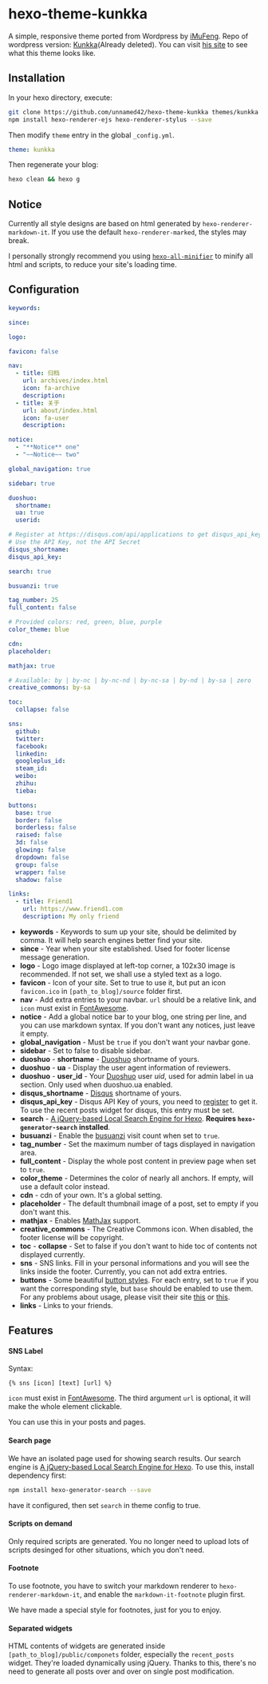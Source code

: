 # hexo-theme-kunkka

A simple, responsive theme ported from Wordpress by [iMuFeng](https://github.com/iMuFeng).
Repo of wordpress version: [Kunkka](https://github.com/iMuFeng/kunkka)(Already deleted). You can visit [his site](https://mufeng.me/) to see what this theme looks like.

## Installation
In your hexo directory, execute:

```Bash
git clone https://github.com/unnamed42/hexo-theme-kunkka themes/kunkka
npm install hexo-renderer-ejs hexo-renderer-stylus --save
```

Then modify `theme` entry in the global `_config.yml`.
```yaml
theme: kunkka
```

Then regenerate your blog:
```bash
hexo clean && hexo g
```
## Notice

Currently all style designs are based on html generated by `hexo-renderer-markdown-it`. If you use the default `hexo-renderer-marked`, the styles may break.

I personally strongly recommend you using [`hexo-all-minifier`](https://github.com/unhealthy/hexo-all-minifier) to minify all html and scripts, to reduce your site's loading time.

## Configuration

```yaml
keywords: 

since: 

logo: 

favicon: false

nav:
  - title: 归档
    url: archives/index.html
    icon: fa-archive
    description: 
  - title: 关于
    url: about/index.html
    icon: fa-user
    description: 

notice:
  - "**Notice** one"
  - "~~Notice~~ two"

global_navigation: true

sidebar: true

duoshuo: 
  shortname: 
  ua: true
  userid: 

# Register at https://disqus.com/api/applications to get disqus_api_key
# Use the API Key, not the API Secret
disqus_shortname: 
disqus_api_key: 

search: true

busuanzi: true

tag_number: 25
full_content: false

# Provided colors: red, green, blue, purple
color_theme: blue

cdn: 
placeholder: 

mathjax: true

# Available: by | by-nc | by-nc-nd | by-nc-sa | by-nd | by-sa | zero
creative_commons: by-sa

toc:
  collapse: false

sns: 
  github: 
  twitter:
  facebook:
  linkedin:
  googleplus_id: 
  steam_id:
  weibo:
  zhihu: 
  tieba: 

buttons:
  base: true
  border: false
  borderless: false
  raised: false
  3d: false
  glowing: false
  dropdown: false
  group: false
  wrapper: false
  shadow: false

links:
  - title: Friend1
    url: https://www.friend1.com
    description: My only friend
```
+ **keywords** - Keywords to sum up your site, should be delimited by comma. It will help search engines better find your site.
+ **since** - Year when your site established. Used for footer license message generation.
+ **logo** - Logo image displayed at left-top corner, a 102x30 image is recommended. If not set, we shall use a styled text as a logo.
+ **favicon** - Icon of your site. Set to true to use it, but put an icon `favicon.ico` in `[path_to_blog]/source` folder first.
+ **nav** - Add extra entries to your navbar. `url` should be a relative link, and `icon` must exist in [FontAwesome](http://fontawesome.io/icons/).
+ **notice** - Add a global notice bar to your blog, one string per line, and you can use markdown syntax. If you don't want any notices, just leave it empty.
+ **global_navigation** - Must be `true` if you don't want your navbar gone.
+ **sidebar** - Set to false to disable sidebar.
+ **duoshuo** - **shortname** - [Duoshuo](http://duoshuo.com/) shortname of yours.
+ **duoshuo** - **ua** - Display the user agent information of reviewers.
+ **duoshuo** - **user_id** - Your [Duoshuo](http://duoshuo.com/) user *uid*, used for admin label in ua section. Only used when duoshuo.ua enabled.
+ **disqus_shortname** - [Disqus](https://disqus.com/) shortname of yours.
+ **disqus_api_key** - Disqus API Key of yours, you need to [register](https://disqus.com/api/applications/register/) to get it. To use the recent posts widget for disqus, this entry must be set.
+ **search** - [A jQuery-based Local Search Engine for Hexo](http://hahack.com/codes/local-search-engine-for-hexo/). **Requires `hexo-generator-search` installed**.
+ **busuanzi** - Enable the [busuanzi](http://busuanzi.ibruce.info/) visit count when set to `true`.
+ **tag_number** - Set the maximum number of tags displayed in navigation area.
+ **full_content** - Display the whole post content in preview page when set to `true`.
+ **color_theme** - Determines the color of nearly all anchors. If empty, will use a default color instead.
+ **cdn** - cdn of your own. It's a global setting.
+ **placeholder** - The default thumbnail image of a post, set to empty if you don't want this.
+ **mathjax** - Enables [MathJax](https://www.mathjax.org/) support.
+ **creative_commons** - The Creative Commons icon. When disabled, the footer license will be copyright. 
+ **toc** - **collapse** - Set to false if you don't want to hide toc of contents not displayed currently.
+ **sns** - SNS links. Fill in your personal informations and you will see the links inside the footer. Currently, you can not add extra entries.
+ **buttons** - Some beautiful [button styles](http://www.bootcss.com/p/buttons/). For each entry, set to `true` if you want the corresponding style, but `base` should be enabled to use them. For any problems about usage, please visit their site [this](http://www.bootcss.com/p/buttons/) or [this](https://github.com/alexwolfe/Buttons/).
+ **links** - Links to your friends.

## Features

#### SNS Label

Syntax:
```plain
{% sns [icon] [text] [url] %}
```
`icon` must exist in [FontAwesome](http://fontawesome.io/icons/). The third argument `url` is optional, it will make the whole element clickable.

You can use this in your posts and pages.

#### Search page

We have an isolated page used for showing search results. Our search engine is [A jQuery-based Local Search Engine for Hexo](http://hahack.com/codes/local-search-engine-for-hexo/). To use this, install dependency first:

```bash
npm install hexo-generator-search --save
```

have it configured, then set `search` in theme config to true.

#### Scripts on demand

Only required scripts are generated. You no longer need to upload lots of scripts desinged for other situations, which you don't need.

#### Footnote

To use footnote, you have to switch your markdown renderer to `hexo-renderer-markdown-it`, and enable the `markdown-it-footnote` plugin first. 

We have made a special style for footnotes, just for you to enjoy.

#### Separated widgets

HTML contents of widgets are generated inside `[path_to_blog]/public/componets` folder, especially the `recent_posts` widget. They're loaded dynamically using jQuery. Thanks to this, there's no need to generate all posts over and over on single post modification.
